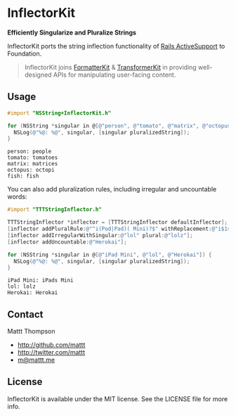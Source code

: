 InflectorKit
============

**Efficiently Singularize and Pluralize Strings**

InflectorKit ports the string inflection functionality of [Rails ActiveSupport](https://github.com/rails/rails/blob/master/activesupport/lib/active_support/inflector/inflections.rb) to Foundation.

> InflectorKit joins [FormatterKit](https://github.com/mattt/FormatterKit) & [TransformerKit](https://github.com/mattt/TransformerKit) in providing well-designed APIs for manipulating user-facing content.

## Usage

```objective-c
#import "NSString+InflectorKit.h"

for (NSString *singular in @[@"person", @"tomato", @"matrix", @"octopus", @"fish"]) {
  NSLog(@"%@: %@", singular, [singular pluralizedString]);
}
```

    person: people
    tomato: tomatoes
    matrix: matrices
    octopus: octopi
    fish: fish

You can also add pluralization rules, including irregular and uncountable words:

```objective-c
#import "TTTStringInflector.h"

TTTStringInflector *inflector = [TTTStringInflector defaultInflector];
[inflector addPluralRule:@"^i(Pod|Pad)( Mini)?$" withReplacement:@"i$1s$2"];
[inflector addIrregularWithSingular:@"lol" plural:@"lolz"];
[inflector addUncountable:@"Herokai"];

for (NSString *singular in @[@"iPad Mini", @"lol", @"Herokai"]) {
  NSLog(@"%@: %@", singular, [singular pluralizedString]);
}
```

    iPad Mini: iPads Mini
    lol: lolz
    Herokai: Herokai

## Contact

Mattt Thompson

- http://github.com/mattt
- http://twitter.com/mattt
- m@mattt.me

## License

InflectorKit is available under the MIT license. See the LICENSE file for more info.
